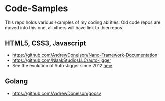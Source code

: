 # Code-Samples
This repo holds various examples of my coding abilities. Old code repos are moved into this one, all others will have link to thier repos.

## HTML5, CSS3, Javascript
- https://github.com/AndrewDonelson/Nano-Framework-Documentation
- https://github.com/NlaakStudiosLLC/auto-jigger
- See the evolution of Auto-Jigger since 2012 [here](https://github.com/AndrewDonelson/Just-Old-Code/tree/master/archives)

## Golang
- https://github.com/AndrewDonelson/gocsv

